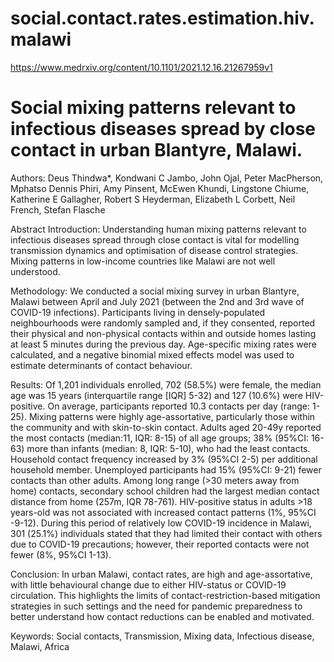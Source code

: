 # social.contact.rates.estimation.hiv.malawi
https://www.medrxiv.org/content/10.1101/2021.12.16.21267959v1

# Social mixing patterns relevant to infectious diseases spread by close contact in urban Blantyre, Malawi.

Authors: Deus Thindwa*, Kondwani C Jambo, John Ojal, Peter MacPherson, Mphatso Dennis Phiri, Amy Pinsent, McEwen Khundi, Lingstone Chiume, Katherine E Gallagher, Robert S Heyderman, Elizabeth L Corbett, Neil French, Stefan Flasche

Abstract
Introduction: Understanding human mixing patterns relevant to infectious diseases spread through close contact is vital for modelling transmission dynamics and optimisation of disease control strategies. Mixing patterns in low-income countries like Malawi are not well understood.

Methodology: We conducted a social mixing survey in urban Blantyre, Malawi between April and July 2021 (between the 2nd and 3rd wave of COVID-19 infections). Participants living in densely-populated neighbourhoods were randomly sampled and, if they consented, reported their physical and non-physical contacts within and outside homes lasting at least 5 minutes during the previous day. Age-specific mixing rates were calculated, and a negative binomial mixed effects model was used to estimate determinants of contact behaviour.

Results: Of 1,201 individuals enrolled, 702 (58.5%) were female, the median age was 15 years (interquartile range [IQR] 5-32) and 127 (10.6%) were HIV-positive. On average, participants reported 10.3 contacts per day (range: 1-25). Mixing patterns were highly age-assortative, particularly those within the community and with skin-to-skin contact. Adults aged 20-49y reported the most contacts (median:11, IQR: 8-15) of all age groups; 38% (95%CI: 16-63) more than infants (median: 8, IQR: 5-10), who had the least contacts. Household contact frequency increased by 3% (95%CI 2-5) per additional household member. Unemployed participants had 15% (95%CI: 9-21) fewer contacts than other adults. Among long range (>30 meters away from home) contacts, secondary school children had the largest median contact distance from home (257m, IQR 78-761). HIV-positive status in adults >18 years-old was not associated with increased contact patterns (1%, 95%CI -9-12). During this period of relatively low COVID-19 incidence in Malawi, 301 (25.1%) individuals stated that they had limited their contact with others due to COVID-19 precautions; however, their reported contacts were not fewer (8%, 95%CI 1-13).

Conclusion:
In urban Malawi, contact rates, are high and age-assortative, with little behavioural change due to either HIV-status or COVID-19 circulation. This highlights the limits of contact-restriction-based mitigation strategies in such settings and the need for pandemic preparedness to better understand how contact reductions can be enabled and motivated.

Keywords: Social contacts, Transmission, Mixing data, Infectious disease, Malawi, Africa

